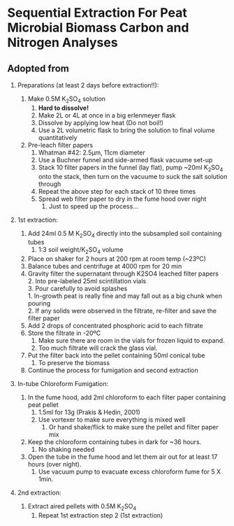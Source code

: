 Sequential Extraction For Peat Microbial Biomass Carbon and Nitrogen Analyses
==============
Adopted from 
------------

1. Preparations (at least 2 days before extraction!!):   
    1. Make 0.5M K<sub>2</sub>SO<sub>4</sub> solution
        1. **Hard to dissolve!**
        2. Make 2L or 4L at once in a big erlenmeyer flask
        3. Dissolve by applying low heat (Do not boil!)
        4. Use a 2L volumetric flask to bring the solution to final volume quantitatively  
    2. Pre-leach filter papers  
        1. Whatman #42: 2.5µm, 11cm diameter  
        2. Use a Buchner funnel and side-armed flask vacuume set-up  
        3. Stack 10 filter papers in the funnel (lay flat), pump ~20ml K<sub>2</sub>SO<sub>4</sub> onto the stack, then turn on the vacuume to suck the salt solution through   
        4. Repeat the above step for each stack of 10 three times    
        5. Spread web filter paper to dry in the fume hood over night
            1. Just to speed up the process...

1. 1st extraction:   
    1. Add 24ml 0.5 M K<sub>2</sub>SO<sub>4</sub> directly into the subsampled soil containing tubes   
        1. 1:3 soil weight/K<sub>2</sub>SO<sub>4</sub> volume   
    2. Place on shaker for 2 hours at 200 rpm at room temp (~23ºC)   
    3. Balance tubes and centrifuge at 4000 rpm for 20 min   
    4. Gravity filter the supernatant through K2SO4 leached filter papers   
        2. Into pre-labeled 25ml scintillation vials   
        3. Pour carefully to avoid splashes  
            1. In-growth peat is really fine and may fall out as a big chunk when pouring   
            2. If any solids were observed in the filtrate, re-filter and save the filter paper   
    5. Add 2 drops of concentrated phosphoric acid to each filtrate   
    6. Store the filtrate in -20ºC   
        1. Make sure there are room in the vials for frozen liquid to expand.  
        2. Too much filtrate will crack the glass vial.   
    7. Put the filter back into the pellet containing 50ml conical tube   
        1. To preserve the biomass   
    8. Continue the process for fumigation and second extraction   

2. In-tube Chloroform Fumigation:   
    1. In the fume hood, add 2ml chloroform to each filter paper containing peat pellet    
        1. 1.5ml for 13g (Prakis & Hedin, 2001)   
        2. Use vortexer to make sure everything is mixed well   
            1. Or hand shake/flick to make sure the pellet and filter paper mix   
    2. Keep the chloroform containing tubes in dark for ~36 hours.   
        1. No shaking needed  
    3. Open the tube in the fume hood and let them air out for at least 17 hours (over night).    
        1. Use vacuum pump to evacuate excess chloroform fume for 5 X 1min.   
3. 2nd extraction:   
    1. Extract aired pellets with 0.5M K<sub>2</sub>SO<sub>4</sub>   
        1. Repeat 1st extraction step 2 (1st extraction) 
